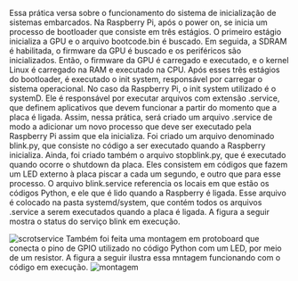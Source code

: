   Essa prática versa sobre o funcionamento do sistema de inicialização de sistemas embarcados. Na Raspberry Pi, após o power on, se inicia um processo de bootloader que consiste em três estágios. O primeiro estágio inicializa a GPU e o arquivo bootcode.bin é buscado. Em seguida, a SDRAM é habilitada, o firmware da GPU é buscado e os periféricos são inicializados. Então, o firmware da GPU é carregado e executado, e o kernel Linux é carregado na RAM e executado na CPU. Após esses três estágios do bootloader, é executado o init system, responsável por carregar o sistema operacional. No caso da Raspberry Pi, o init system utilizado é o systemD. Ele é responsável por executar arquivos com extensão .service, que definem aplicativos que devem funcionar a partir do momento que a placa é ligada. Assim, nessa prática, será criado um arquivo .service de modo a adicionar um novo processo que deve ser executado pela Raspberry Pi assim que ela inicializa.
    Foi criado um arquivo denominado blink.py, que consiste no código a ser executado quando a Raspberry inicializa. Ainda, foi criado também o arquivo stopblink.py, que é executado quando ocorre o shutdown da placa. Eles consistem em códigos que fazem um LED externo à placa piscar a cada um segundo, e outro que para esse processo. O arquivo blink.service referencia os locais em que estão os códigos Python, e ele que é lido quando a Raspberry é ligada. Esse arquivo é colocado na pasta systemd/system, que contém todos os arquivos .service a serem executados quando a placa é ligada. A figura a seguir mostra o status do serviço blink em execução.

![scrotservice](https://github.com/user-attachments/assets/6edc7feb-0aa2-40c0-9ee7-38eea881ab97)
Também foi feita uma montagem em protoboard que conecta o pino de GPIO utilizado no código Python com um LED, por meio de um resistor. A figura a seguir ilustra essa mntagem funcionando com o código em execução.
![montagem](https://github.com/user-attachments/assets/cd84defd-62e0-4186-8a46-1f648fd5a9c0)
